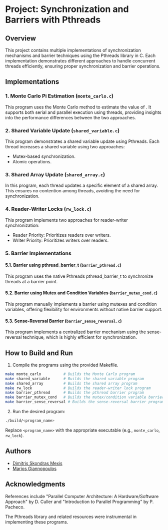 # Project: Synchronization and Barriers with Pthreads

## Overview

This project contains multiple implementations of synchronization mechanisms and barrier techniques using the Pthreads library in C. Each implementation demonstrates different approaches to handle concurrent threads efficiently, ensuring proper synchronization and barrier operations.

## Implementations

### 1. Monte Carlo Pi Estimation (`monte_carlo.c`)
This program uses the Monte Carlo method to estimate the value of . It supports both serial and parallel execution using threads, providing insights into the performance differences between the two approaches.
### 2. Shared Variable Update (`shared_variable.c`)
This program demonstrates a shared variable update using Pthreads. Each thread increases a shared variable using two approaches:
- Mutex-based synchronization.
- Atomic operations.
### 3. Shared Array Update (`shared_array.c`)
In this program, each thread updates a specific element of a shared array. This ensures no contention among threads, avoiding the need for synchronization.
### 4. Reader-Writer Locks (`rw_lock.c`)
This program implements two approaches for reader-writer synchronization:
- Reader Priority: Prioritizes readers over writers.
- Writer Priority: Prioritizes writers over readers.
### 5. Barrier Implementations
#### 5.1. Barrier using pthread_barrier_t (`barrier_pthread.c`)
This program uses the native Pthreads pthread_barrier_t to synchronize threads at a barrier point.
#### 5.2. Barrier using Mutex and Condition Variables (`barrier_mutex_cond.c`)
This program manually implements a barrier using mutexes and condition variables, offering flexibility for environments without native barrier support.
#### 5.3. Sense-Reversal Barrier (`barrier_sense_reversal.c`)
This program implements a centralized barrier mechanism using the sense-reversal technique, which is highly efficient for synchronization.

## How to Build and Run
1. Compile the programs using the provided Makefile.
```bash
make monte_carlo          # Builds the Monte Carlo program
make shared_variable      # Builds the shared variable program
make shared_array         # Builds the shared array program
make rw_lock              # Builds the reader-writer lock program
make barrier_pthread      # Builds the pthread barrier program
make barrier_mutex_cond   # Builds the mutex/condition variable barrier program
make barrier_sense_reversal # Builds the sense-reversal barrier program
```
2. Run the desired program:
```bash
./build/<program_name>
```
Replace `<program_name>` with the appropriate executable (e.g., `monte_carlo`, `rw_lock`).
## Authors

- [Dimitris Skondras Mexis](https://github.com/dimskomex)
- [Marios Giannopoulos](https://github.com/mgiannopoulos24)

## Acknowledgments

References include "Parallel Computer Architecture: A Hardware/Software Approach" by D. Culler and "Introduction to Parallel Programming" by P. Pacheco.

The Pthreads library and related resources were instrumental in implementing these programs.